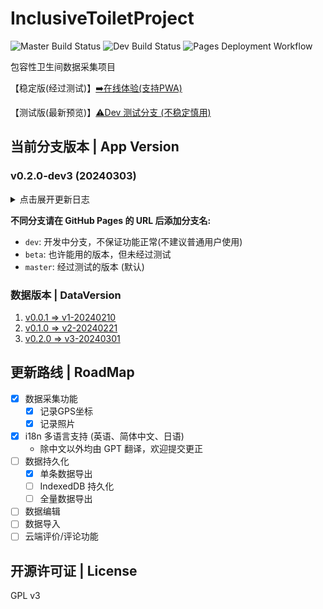 # InclusiveToiletProject

![Master Build Status](https://github.com/angelkawaii2/InclusiveToiletProject/actions/workflows/deploy-master.yml/badge.svg)
![Dev Build Status](https://github.com/angelkawaii2/InclusiveToiletProject/actions/workflows/deploy-dev.yml/badge.svg)
![Pages Deployment Workflow](https://github.com/Angelkawaii2/InclusiveToiletProject/actions/workflows/pages/pages-build-deployment/badge.svg)

包容性卫生间数据采集项目

【稳定版(经过测试)】[➡️在线体验(支持PWA)](https://angelkawaii2.github.io/InclusiveToiletProject/)

【测试版(最新预览)】[⚠️Dev 测试分支 (不稳定慎用)](https://angelkawaii2.github.io/InclusiveToiletProject/dev/)

## 当前分支版本 | App Version

### v0.2.0-dev3 (20240303)

<details>

<summary>
点击展开更新日志
</summary>

v0.2.0-dev3 变更 (20240303)

1. 修正了背景样式无法铺满页面的问题
2. 修正了页面在宽屏下布局错乱的问题
3. 适配宽屏界面（iPad等）采用自适应布局
4. 修正了第三卫生间卡片的样式问题
5. 增加部分按钮和单选框点击面积，增强移动端易用性

已知问题：
1. 部分vita变量无法正常生效，需手动修改currentData.js中的版本号

----
v0.2.0-dev2 变更 (20240302)

1. 解耦剩余其他组件
2. 引入pinia管理全局状态
3. 为``metadata``面板中添加了吹风机/干手机的选项
4. 修正部分翻译问题

----

v0.2.0-dev1 变更 (20240301)

1. 解耦 GPSLocation 组件
2. 测试同时部署多个分支到 GitHub Pages 以避免变更影响到 release 版本
3. 在数据中添加DEBUG节点，存储项目编译时间和app版本
4. 修复 data.toiletMetadata.score.recommendation 节点更新错误的问题

已知问题

1. 第一次点击获取gps时，deltaSec 的UI更新会延迟1秒

----

</details>

**不同分支请在 GitHub Pages 的 URL 后添加分支名:**

- ``dev``: 开发中分支，不保证功能正常(不建议普通用户使用)
- ``beta``: 也许能用的版本，但未经过测试
- ``master``: 经过测试的版本 (默认)

### 数据版本 | DataVersion

1. [v0.0.1 => v1-20240210](./data_structure/v1-20240210.md)
2. [v0.1.0 => v2-20240221](./data_structure/v2-20240221.md)
3. [v0.2.0 => v3-20240301](./data_structure/v3-20240301.md)

## 更新路线 | RoadMap

- [x] 数据采集功能
    - [x] 记录GPS坐标
    - [x] 记录照片
- [x] i18n 多语言支持 (英语、简体中文、日语)
    - 除中文以外均由 GPT 翻译，欢迎提交更正
- [ ] 数据持久化
    - [x] 单条数据导出
    - [ ] IndexedDB 持久化
    - [ ] 全量数据导出
- [ ] 数据编辑
- [ ] 数据导入
- [ ] 云端评价/评论功能

## 开源许可证 | License

GPL v3

